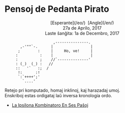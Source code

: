 Pensoj de Pedanta Pirato
========================

<center> [Esperante](/eo/)  [Angle](/en/)</center>
<center>27a de Aprilo, 2017</center>
<center>Laste ŝanĝita: 1a de Decembro, 2017</center>

```
                      ,---------------.
       ,-'""`-.      |                 |
      ;        :     |     Ho, ve!     |
     :          :    |                 |
     :          ;    //`--------------'
     : (_)  (_) :   //
     ::   '`   :;  /
      !:      :!
      `:`++++';'
        `....'
```

<div class="text-right">Retejo pri komputado, homaj inklinoj, kaj harazadaj umoj.</div>
<div class="text-right">Enskriboj estas ordigataj laŭ inversa kronologia ordo.</div>

- [La Ipsilona Kombinatoro En Ses Paŝoj](ipsilono)

